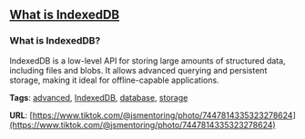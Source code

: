 ## [What is IndexedDB](#what-is-indexeddb)

### What is IndexedDB?

IndexedDB is a low-level API for storing large amounts of structured data, including files and blobs. It allows advanced querying and persistent storage, making it ideal for offline-capable applications.

**Tags**: [advanced](./level/advanced), [IndexedDB](./theme/indexeddb), [database](./theme/database), [storage](./theme/storage)

**URL**: [https://www.tiktok.com/@jsmentoring/photo/7447814335323278624](https://www.tiktok.com/@jsmentoring/photo/7447814335323278624)
